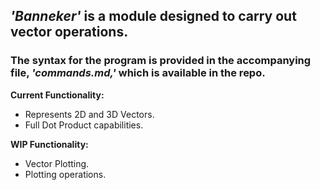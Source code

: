 ## *'Banneker'* is a module designed to carry out vector operations.
### The syntax for the program is provided in the accompanying file, *'commands.md,'* which is available in the repo.

**Current Functionality:**

- Represents 2D and 3D Vectors.
- Full Dot Product capabilities.

**WIP Functionality:**
- Vector Plotting.
- Plotting operations.


[^1]: Copyright [2022] Meet Kothari
